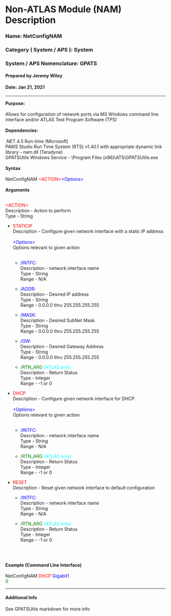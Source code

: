 # Non-ATLAS Module (NAM) Description

### Name:  NetConfigNAM

### Category ( System / APS ):  System

### System / APS Nomenclature:  GPATS

#### Prepared by Jeremy Wiley

#### Date: Jan 21, 2021

***
**Purpose:**<br/><br/>
Allows for configuration of network ports via MS Windows command line interface and/or ATLAS Test Program Software (TPS)<br/><br/>
**Dependencies:**<br/><br/>
.NET 4.5 Run-time (Microsoft)<br/>
PAWS Studio Run Time System (RTS) v1.40.1 with appropriate dynamic link library - nam.dll (Teradyne)<br/>
GPATSUtils Windows Service - \\Program Files (x86)\ATS\GPATSUtils.exe<br/><br/>
**Syntax**<br/><br/>
NetConfigNAM <span style="color:red;"><ACTION\></span><span style="color:blue;"><Options\></span> <br/><br/>
**Arguments**<br/><br/>

<span style="color:red;"><ACTION\></span><br/>
Description - Action to perform<br/>
Type - String<br/>

- <span style="color:red;">STATICIP</span><br/>
Description - Configure given network interface with a static IP address<br/><br/>
<span style="color:blue;"><Options\></span><br/>
Options relevant to given action<br/><br/>
  - <span style="color:blue;">/INTFC:</span><br/>
Description - network interface name<br/>
Type - String<br/>
Range - N/A<br/>

  - <span style="color:blue;">/ADDR:</span><br/>
  Description - Desired IP address<br/>
  Type - String<br/>
  Range - 0.0.0.0 thru 255.255.255.255<br/>

  - <span style="color:blue;">/MASK:</span><br/>
  Description - Desired SubNet Mask<br/>
  Type - String<br/>
  Range - 0.0.0.0 thru 255.255.255.255<br/>

  - <span style="color:blue;">/GW:</span><br/>
  Description - Desired Gateway Address<br/>
  Type - String<br/>
  Range - 0.0.0.0 thru 255.255.255.255<br/>

  - <span style="color:green;">/RTN_ARG</span> <span style="color:cyan;">(ATLAS only)</span><br/>
  Description - Return Status<br/>
  Type - Integer<br/>
  Range - -1 or 0

 - <span style="color:red;">DHCP</span><br/>
 Description - Configure given network interface for DHCP<br/><br/>
 <span style="color:blue;"><Options\></span><br/>
 Options relevant to given action<br/><br/>
   - <span style="color:blue;">/INTFC:</span><br/>
Description - network interface name<br/>
Type - String<br/>
Range - N/A<br/>

   - <span style="color:green;">/RTN_ARG</span> <span style="color:cyan;">(ATLAS only)</span><br/>
  Description - Return Status<br/>
  Type - Integer<br/>
  Range - -1 or 0

- <span style="color:red;">RESET</span><br/>
Description - Reset given network interface to default configuration<br/>
   - <span style="color:blue;">/INTFC:</span><br/>
Description - network interface name<br/>
Type - String<br/>
Range - N/A<br/>

   - <span style="color:green;">/RTN_ARG</span> <span style="color:cyan;">(ATLAS only)</span><br/>
  Description - Return Status<br/>
  Type - Integer<br/>
  Range - -1 or 0

<br/><br/>

**Example (Command LIne Interface)**<br/><br/>
NetConfigNAM <span style="color:red;">DHCP</span> <span style="color:blue;">Gigabit1</span><br/>
 <span style="color:green;">0</span><br/>
***

#### Additional Info

See GPATSUtils markdown for more info









